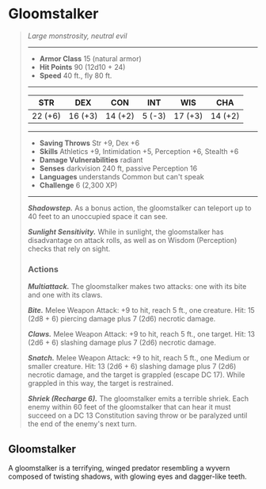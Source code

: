 # Gloomstalker
>*Large monstrosity, neutral evil*
>___
>- **Armor Class** 15 (natural armor)
>- **Hit Points** 90 (12d10 + 24)
>- **Speed** 40 ft., fly 80 ft.
>___
>|STR|DEX|CON|INT|WIS|CHA|
>|:---:|:---:|:---:|:---:|:---:|:---:|
>|22 (+6)|16 (+3)|14 (+2)|5 (-3)|17 (+3)|14 (+2)|
>___
>- **Saving Throws** Str +9, Dex +6
>- **Skills** Athletics +9, Intimidation +5, Perception +6, Stealth +6
>- **Damage Vulnerabilities** radiant
>- **Senses** darkvision 240 ft, passive Perception 16
>- **Languages** understands Common but can't speak
>- **Challenge** 6 (2,300 XP)
>___
>***Shadowstep.*** As a bonus action, the gloomstalker can teleport up to 40 feet to an unoccupied space it can see.  
>
>***Sunlight Sensitivity.*** While in sunlight, the gloomstalker has disadvantage on attack rolls, as well as on Wisdom (Perception) checks that rely on sight.  
>
>### Actions
>***Multiattack.*** The gloomstalker makes two attacks: one with its bite and one with its claws.  
>
>***Bite.*** Melee Weapon Attack: +9 to hit, reach 5 ft., one creature. Hit: 15 (2d8 + 6) piercing damage plus 7 (2d6) necrotic damage.  
>
>***Claws.*** Melee Weapon Attack: +9 to hit, reach 5 ft., one target. Hit: 13 (2d6 + 6) slashing damage plus 7 (2d6) necrotic damage.  
>
>***Snatch.*** Melee Weapon Attack: +9 to hit, reach 5 ft., one Medium or smaller creature. Hit: 13 (2d6 + 6) slashing damage plus 7 (2d6) necrotic damage, and the target is grappled (escape DC 17). While grappled in this way, the target is restrained.  
>
>***Shriek (Recharge 6).*** The gloomstalker emits a terrible shriek. Each enemy within 60 feet of the gloomstalker that can hear it must succeed on a DC 13 Constitution saving throw or be paralyzed until the end of the enemy's next turn.
## Gloomstalker
A gloomstalker is a terrifying, winged predator resembling a wyvern composed of twisting shadows, with glowing eyes and dagger-like teeth.